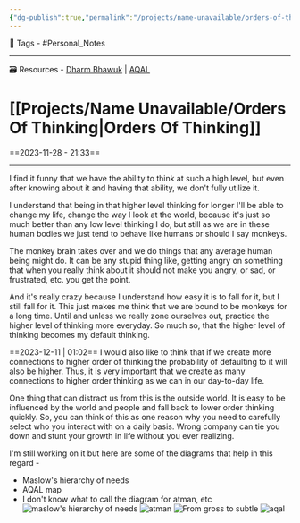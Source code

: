 ```yaml
---
{"dg-publish":true,"permalink":"/projects/name-unavailable/orders-of-thinking/","noteIcon":""}
---
```



🧶 Tags - #Personal_Notes 

---
🗃 Resources - [Dharm Bhawuk](https://www.researchgate.net/figure/Hierarchy-of-Indian-self-From-gross-to-subtle_fig8_302503953) | [AQAL](https://www.actualized.org/forum/topic/96876-the-levels-and-aqal-explained-by-hoe_math/)
# [[Projects/Name Unavailable/Orders Of Thinking\|Orders Of Thinking]]
==2023-11-28 - 21:33==

---
I find it funny that we have the ability to think at such a high level, but even after knowing about it and having that ability, we don't fully utilize it.

I understand that being in that higher level thinking for longer I'll be able to change my life, change the way I look at the world, because it's just so much better than any low level thinking I do, but still as we are in these human bodies we just tend to behave like humans or should I say monkeys.

The monkey brain takes over and we do things that any average human being might do. It can be any stupid thing like, getting angry on something that when you really think about it should not make you angry, or sad, or frustrated, etc. you get the point.

And it's really crazy because I understand how easy it is to fall for it, but I still fall for it. This just makes me think that we are bound to be monkeys for a long time. Until and unless we really zone ourselves out, practice the higher level of thinking more everyday. So much so, that the higher level of thinking becomes my default thinking.

==2023-12-11 | 01:02==
I would also like to think that if we create more connections to higher order of thinking the probability of defaulting to it will also be higher. Thus, it is very important that we create as many connections to higher order thinking as we can in our day-to-day life.

One thing that can distract us from this is the outside world. It is easy to be influenced by the world and people and fall back to lower order thinking quickly. So, you can think of this as one reason why you need to carefully select who you interact with on a daily basis. Wrong company can tie you down and stunt your growth in life without you ever realizing.

I'm still working on it but here are some of the diagrams that help in this regard -
- Maslow's hierarchy of needs
- AQAL map
- I don't know what to call the diagram for atman, etc
![maslow's hierarchy of needs](https://upload.wikimedia.org/wikipedia/commons/thumb/e/e8/MaslowHierarchy.png/1200px-MaslowHierarchy.png)
![atman](https://qph.cf2.quoracdn.net/main-qimg-af9e44c204d10410a7c8226dbba96271-lq)
![From gross to subtle](https://www.researchgate.net/profile/Dharm-Bhawuk/publication/302503953/figure/fig8/AS:786175514132481@1564450257536/Hierarchy-of-Indian-self-From-gross-to-subtle.png)
![aqal](https://images.squarespace-cdn.com/content/v1/51a0ef99e4b0673a4c034ab8/1373221911253-I9CKMOFPCM86G3TNULLF/Screen-Shot-2013-03-29-at-7.07.30-PM.png?format=1000w)